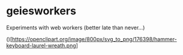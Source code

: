 # geiesworkers
Experiments with web workers (better late than never...)

()[https://openclipart.org/image/800px/svg_to_png/176398/hammer-keyboard-laurel-wreath.png]

